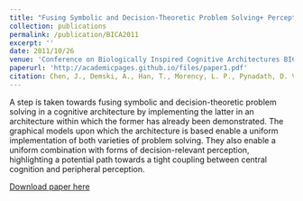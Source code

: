 ```yaml
---
title: "Fusing Symbolic and Decision-Theoretic Problem Solving+ Perception in a Graphical Cognitive Architecture."
collection: publications
permalink: /publication/BICA2011
excerpt: ''
date: 2011/10/26
venue: 'Conference on Biologically Inspired Cognitive Architectures BICA'
paperurl: 'http://academicpages.github.io/files/paper1.pdf'
citation: Chen, J., Demski, A., Han, T., Morency, L. P., Pynadath, D. V., Rafidi, N., & Rosenbloom, P. S. (2011, October). Fusing Symbolic and Decision-Theoretic Problem Solving+ Perception in a Graphical Cognitive Architecture. <i>In BICA </i> (pp. 64-72).
---
```

A step is taken towards fusing symbolic and decision-theoretic problem solving in a cognitive architecture by implementing the latter in an architecture within which the former has already been demonstrated. The graphical models upon which the architecture is based enable a uniform implementation of both varieties of problem solving. They also enable a uniform combination with forms of decision-relevant perception, highlighting a potential path towards a tight coupling between central cognition and peripheral perception.

[Download paper here](http://academicpages.github.io/files/paper1.pdf)
